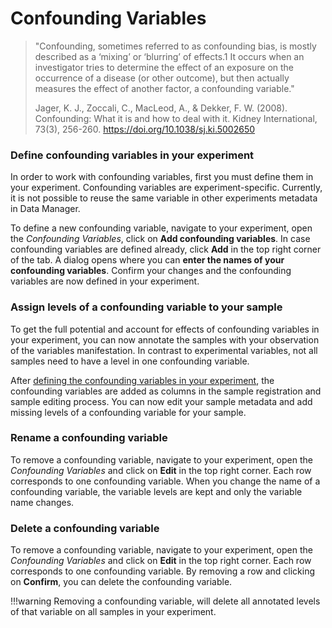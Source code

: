 # Confounding Variables

> "Confounding, sometimes referred to as confounding bias, is mostly described as a ‘mixing’ or 
> ‘blurring’ of effects.1 It occurs when an investigator tries to determine the effect of an 
> exposure on the occurrence of a disease (or other outcome), but then actually measures the effect 
> of another factor, a confounding variable."
> 
> Jager, K. J., Zoccali, C., MacLeod, A., & Dekker, F. W. (2008). Confounding: What it is and how to deal with it. Kidney International, 73(3), 256-260. https://doi.org/10.1038/sj.ki.5002650

### Define confounding variables in your experiment

In order to work with confounding variables, first you must define them in your experiment.
Confounding variables are experiment-specific. Currently, it is not possible to reuse the same 
variable in other experiments metadata in Data Manager.

To define a new confounding variable, navigate to your experiment, open the _Confounding Variables_, click on **Add confounding variables**. In case confounding variables are defined already, click **Add** in the top right corner of the tab.
A dialog opens where you can **enter the names of your confounding variables**. Confirm your changes and the confounding variables are now defined in your experiment.

### Assign levels of a confounding variable to your sample

To get the full potential and account for effects of confounding variables in your experiment, you can now annotate the samples with your observation of the variables manifestation.
In contrast to experimental variables, not all samples need to have a level in one confounding variable.

After [defining the confounding variables in your experiment](#define-confounding-variables-in-your-experiment), 
the confounding variables are added as columns in the sample registration and sample editing process.
You can now edit your sample metadata and add missing levels of a confounding variable for your sample.

### Rename a confounding variable

To remove a confounding variable, navigate to your experiment, open the _Confounding Variables_ and click on **Edit** in the top right corner. Each row corresponds to one confounding variable.
When you change the name of a confounding variable, the variable levels are kept and only the variable name changes.

### Delete a confounding variable

To remove a confounding variable, navigate to your experiment, open the _Confounding Variables_ and click on **Edit** in the top right corner. Each row corresponds to one confounding variable.
By removing a row and clicking on **Confirm**, you can delete the confounding variable. 

!!!warning
    Removing a confounding variable, will delete all annotated levels of that variable on all samples in your experiment.
